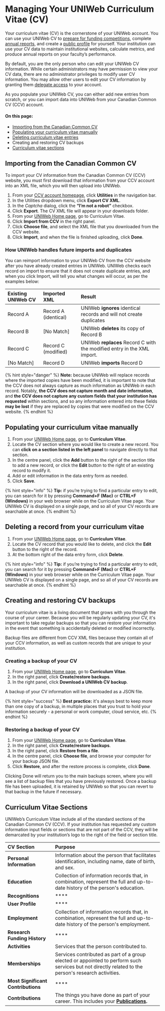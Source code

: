 # Managing Your UNIWeb Curriculum Vitae \(CV\)

Your curriculum vitae \(CV\) is the cornerstone of your UNIWeb account. You can use your UNIWeb CV to [prepare for funding competitions](exporting-academic-information/applying-for-funding-with-the-canadian-common-cv.md), complete [annual reports](exporting-academic-information/downloading-cvs-and-reports.md#downloading-your-own-cv-and-report-files), and create a [public profile](../networking-on-uniweb/your-public-profile/filling-out-your-public-profile.md#filling-out-your-public-profile-automatically-using-your-cv) for yourself. Your institution can use your CV data to maintain institutional websites, calculate metrics, and produce annual reports on your faculty’s performance.

By default, you are the only person who can edit your UNIWeb CV information. While certain administrators may have permission to view your CV data, there are no administrator privileges to modify user CV information. You may allow other users to edit your CV information by granting them [delegate access](../uniweb-accounts/access-control/delegate-access.md#granting-delegate-access) to your account.

As you populate your UNIWeb CV, you can either add new entries from scratch, or you can import data into UNIWeb from your Canadian Common CV \(CCV\) account.

#### On this page:

* [Importing from the Canadian Common CV](your-uniweb-curriculum-vitae-cv.md#importing-from-the-canadian-common-cv)
* [Populating your curriculum vitae manually](your-uniweb-curriculum-vitae-cv.md#populating-your-curriculum-vitae-manually)
* [Deleting curriculum vitae entries](your-uniweb-curriculum-vitae-cv.md#deleting-curriculum-vitae-entries)
* Creating and restoring CV backups
* [Curriculum vitae sections](your-uniweb-curriculum-vitae-cv.md#curriculum-vitae-sections)

## Importing from the Canadian Common CV

To import your CV information from the Canadian Common CV \(CCV\) website, you must first download that information from your CCV account into an XML file, which you will then upload into UNIWeb.

1. From your [CCV account homepage](https://ccv-cvc.ca), click **Utilities** in the navigation bar.
2. In the Utilities dropdown menu, click **Export CV XML**.
3. In the _Captcha_ dialog, click the **“I’m not a robot”** checkbox.
4. Click **Export**. The CV XML file will appear in your downloads folder.
5. From your [UNIWeb Home page](../introduction/navigating-uniweb.md#the-home-page), go to Curriculum Vitae.
6. Click **Import from CCV** in the right panel.
7. Click **Choose file**, and select the XML file that you downloaded from the CCV website.
8. Click **Import**, and when the file is finished uploading, click **Done**. 

### How UNIWeb handles future imports and duplicates

You can reimport information to your UNIWeb CV from the CCV website after you have already created entries in UNIWeb. UNIWeb checks each record on import to ensure that it does not create duplicate entries, and when you click Import, will tell you what changes will occur, as per the examples below:

| Existing UNIWeb CV | Imported XML | Result |
| :--- | :--- | :--- |
| Record A | Record A \(identical\) | UNIWeb **ignores** identical records and will not create duplicates |
| Record B | \[No Match\] | UNIWeb **deletes** its copy of Record B |
| Record C | Record C \(modified\) | UNIWeb **replaces** Record C with the modified entry in the XML import. |
| \[No Match\] | Record D | UNIWeb **imports** Record D |

{% hint style="danger" %}
**Note:** because UNIWeb will replace records where the imported copies have been modified, it is important to note that the CCV does not always capture as much information as UNIWeb in each record. Notably, **the CCV does not capture month and date information**, and **the CCV does not capture any custom fields that your institution has requested** within sections, and so any information entered into these fields **may be lost** if they are replaced by copies that were modified on the CCV website.
{% endhint %}

## Populating your curriculum vitae manually

1. From your [UNIWeb Home page](../introduction/navigating-uniweb.md#the-home-page), go to **Curriculum Vitae**.
2. Locate the CV section where you would like to create a new record. You can **click on a section listed in the left panel** to navigate directly to that section.
3. In the centre panel, click the **Add** button to the right of the section title to add a new record, or click the **Edit** button to the right of an existing record to modify it.
4. Add or edit information in the data entry form as needed.
5. Click **Save**.

{% hint style="info" %}
**Tip:** if you’re trying to find a particular entry to edit, you can search for it by pressing **Command+F \(Mac\)** or **CTRL+F \(Windows\)** in your web browser while on the Curriculum Vitae page. Your UNIWeb CV is displayed on a single page, and so all of your CV records are searchable at once.
{% endhint %}

## Deleting a record from your curriculum vitae

1. From your [UNIWeb Home page](../introduction/navigating-uniweb.md#the-home-page), go to **Curriculum Vitae**.
2. Locate the CV record that you would like to delete, and click the **Edit** button to the right of the record.
3. At the bottom right of the data entry form, click **Delete**.

{% hint style="info" %}
**Tip:** if you’re trying to find a particular entry to edit, you can search for it by pressing **Command+F \(Mac\)** or **CTRL+F \(Windows\)** in your web browser while on the Curriculum Vitae page. Your UNIWeb CV is displayed on a single page, and so all of your CV records are searchable at once.
{% endhint %}

## Creating and restoring CV backups

Your curriculum vitae is a living document that grows with you through the course of your career. Because you will be regularly updating your CV, it's important to take regular backups so that you can restore your information in the event that something is accidentally deleted or modified incorrectly.

Backup files are different from CCV XML files because they contain all of your CCV information, as well as custom records that are unique to your institution.

### Creating a backup of your CV

1. From your [UNIWeb Home page](../introduction/navigating-uniweb.md#the-home-page), go to **Curriculum Vitae**.
2. In the right panel, click **Create/restore backups**.
3. In the right panel, click **Download a UNIWeb CV backup**.

A backup of your CV information will be downloaded as a JSON file. 

{% hint style="success" %}
**Best practice:** it's always best to keep more than one copy of a backup, in multiple places that you trust to hold your information securely - a personal or work computer, cloud service, etc.
{% endhint %}

### Restoring a backup of your CV

1. From your [UNIWeb Home page](../introduction/navigating-uniweb.md#the-home-page), go to **Curriculum Vitae**.
2. In the right panel, click **Create/restore backups**.
3. In the right panel, click **Restore from a file**.
4. In the centre panel, click **Choose file**, and browse your computer for your backup JSON file.
5. Click **Restore**, and after the restore process is complete, click **Done**.

Clicking Done will return you to the main backups screen, where you will see a list of backup files that you have previously restored. Once a backup file has been uploaded, it is retained by UNIWeb so that you can revert to that backup in the future if necessary.

## Curriculum Vitae Sections

UNIWeb’s Curriculum Vitae include all of the standard sections of the Canadian Common CV \(CCV\). If your institution has requested any custom information input fields or sections that are not part of the CCV, they will be demarcated by your institution’s logo to the right of the field or section title.

| CV Section | Purpose |
| :--- | :--- |
| **Personal Information** | Information about the person that facilitates identification, including name, date of birth, and sex. |
| **Education** | Collection of information records that, in combination, represent the full and up-to-date history of the person's education. |
| **Recognitions** | \*\*\*\* |
| **User Profile** | \*\*\*\* |
| **Employment** | Collection of information records that, in combination, represent the full and up-to-date history of the person's employment. |
| **Research Funding History** | \*\*\*\* |
| **Activities** | Services that the person contributed to. |
| **Memberships** | Services contributed as part of a group elected or appointed to perform such services but not directly related to the person's research activities. |
| **Most Significant Contributions** | \*\*\*\* |
| **Contributions** | The things you have done as part of your career. This includes your [**Publications**](publications-1.md)**.** |




